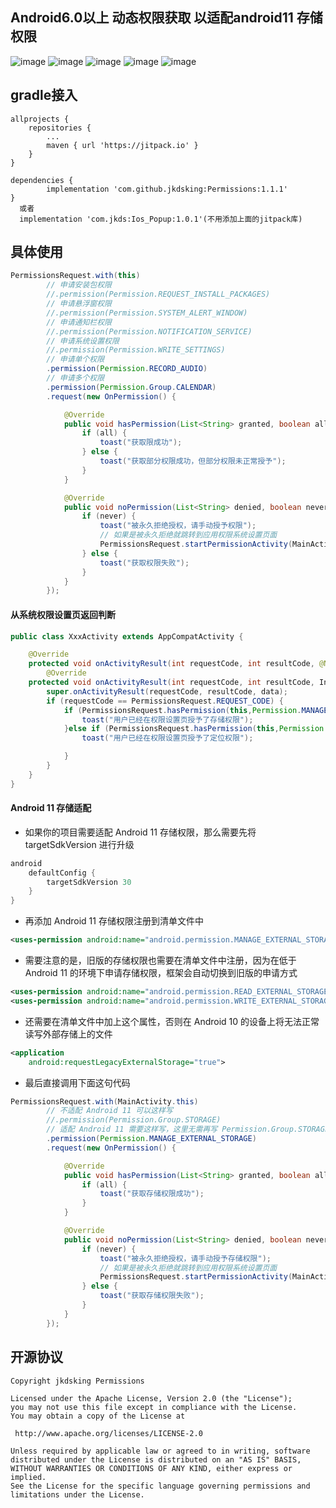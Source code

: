 ##  Android6.0以上 动态权限获取 以适配android11 存储权限
![image](https://github.com/jkdsking/Permissions/blob/master/png/1.jpg)
![image](https://github.com/jkdsking/Permissions/blob/master/png/2.jpg)
![image](https://github.com/jkdsking/Permissions/blob/master/png/3.jpg)
![image](https://github.com/jkdsking/Permissions/blob/master/png/4.jpg)
![image](https://github.com/jkdsking/Permissions/blob/master/png/5.jpg)
 
  ## gradle接入
	
	allprojects {
		repositories {
			...
			maven { url 'https://jitpack.io' }
		}
	}
	
	dependencies {
	        implementation 'com.github.jkdsking:Permissions:1.1.1'
	}
      或者
      implementation 'com.jkds:Ios_Popup:1.0.1'(不用添加上面的jitpack库)
	

 ## 具体使用

```java
PermissionsRequest.with(this)
        // 申请安装包权限
        //.permission(Permission.REQUEST_INSTALL_PACKAGES)
        // 申请悬浮窗权限
        //.permission(Permission.SYSTEM_ALERT_WINDOW)
        // 申请通知栏权限
        //.permission(Permission.NOTIFICATION_SERVICE)
        // 申请系统设置权限
        //.permission(Permission.WRITE_SETTINGS)
        // 申请单个权限
        .permission(Permission.RECORD_AUDIO)
        // 申请多个权限
        .permission(Permission.Group.CALENDAR)
        .request(new OnPermission() {

            @Override
            public void hasPermission(List<String> granted, boolean all) {
                if (all) {
                    toast("获取限成功");
                } else {
                    toast("获取部分权限成功，但部分权限未正常授予");
                }
            }

            @Override
            public void noPermission(List<String> denied, boolean never) {
                if (never) {
                    toast("被永久拒绝授权，请手动授予权限");
                    // 如果是被永久拒绝就跳转到应用权限系统设置页面
                    PermissionsRequest.startPermissionActivity(MainActivity.this, denied);
                } else {
                    toast("获取权限失败");
                }
            }
        });
```
#### 从系统权限设置页返回判断

```java
public class XxxActivity extends AppCompatActivity {

    @Override
    protected void onActivityResult(int requestCode, int resultCode, @Nullable Intent data) {
        @Override
    protected void onActivityResult(int requestCode, int resultCode, Intent data) {
        super.onActivityResult(requestCode, resultCode, data);
        if (requestCode == PermissionsRequest.REQUEST_CODE) {
            if (PermissionsRequest.hasPermission(this,Permission.MANAGE_EXTERNAL_STORAGE)) {
                toast("用户已经在权限设置页授予了存储权限");
            }else if (PermissionsRequest.hasPermission(this,Permission.ACCESS_FINE_LOCATION,Permission.ACCESS_COARSE_LOCATION)){
                toast("用户已经在权限设置页授予了定位权限");

            }
        }
    }
}
```
#### Android 11 存储适配

* 如果你的项目需要适配 Android 11 存储权限，那么需要先将 targetSdkVersion 进行升级

```groovy
android
    defaultConfig {
        targetSdkVersion 30
    }
}
```

* 再添加 Android 11 存储权限注册到清单文件中

```xml
<uses-permission android:name="android.permission.MANAGE_EXTERNAL_STORAGE" />
```

* 需要注意的是，旧版的存储权限也需要在清单文件中注册，因为在低于 Android 11 的环境下申请存储权限，框架会自动切换到旧版的申请方式

```xml
<uses-permission android:name="android.permission.READ_EXTERNAL_STORAGE" />
<uses-permission android:name="android.permission.WRITE_EXTERNAL_STORAGE" />
```

* 还需要在清单文件中加上这个属性，否则在 Android 10 的设备上将无法正常读写外部存储上的文件

```xml
<application
    android:requestLegacyExternalStorage="true">
```

* 最后直接调用下面这句代码

```java
PermissionsRequest.with(MainActivity.this)
        // 不适配 Android 11 可以这样写
        //.permission(Permission.Group.STORAGE)
        // 适配 Android 11 需要这样写，这里无需再写 Permission.Group.STORAGE
        .permission(Permission.MANAGE_EXTERNAL_STORAGE)
        .request(new OnPermission() {

            @Override
            public void hasPermission(List<String> granted, boolean all) {
                if (all) {
                    toast("获取存储权限成功");
                }
            }

            @Override
            public void noPermission(List<String> denied, boolean never) {
                if (never) {
                    toast("被永久拒绝授权，请手动授予存储权限");
                    // 如果是被永久拒绝就跳转到应用权限系统设置页面
                    PermissionsRequest.startPermissionActivity(MainActivity.this, denied);
                } else {
                    toast("获取存储权限失败");
                }
            }
        });
```
 
 
 ## 开源协议
```
Copyright jkdsking Permissions

Licensed under the Apache License, Version 2.0 (the "License");
you may not use this file except in compliance with the License.
You may obtain a copy of the License at

 http://www.apache.org/licenses/LICENSE-2.0

Unless required by applicable law or agreed to in writing, software
distributed under the License is distributed on an "AS IS" BASIS,
WITHOUT WARRANTIES OR CONDITIONS OF ANY KIND, either express or implied.
See the License for the specific language governing permissions and
limitations under the License.
```        
 
